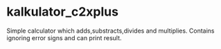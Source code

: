 # kalkulator_c2xplus

Simple calculator which adds,substracts,divides and multiplies.
Contains ignoring error signs and can print result.
